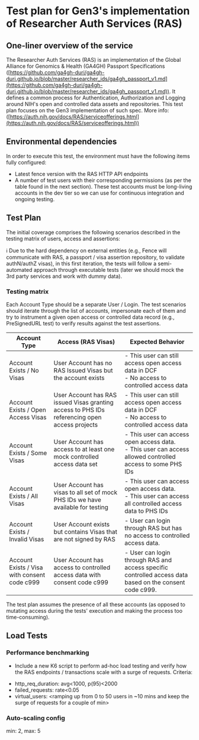 # Test plan for Gen3's implementation of Researcher Auth Services (RAS)

## One-liner overview of the service
The Researcher Auth Services (RAS) is an implementation of the Global Alliance for Genomics & Health (GA4GH) Passport Specifications ([https://github.com/ga4gh-duri/ga4gh-duri.github.io/blob/master/researcher_ids/ga4gh_passport_v1.md](https://github.com/ga4gh-duri/ga4gh-duri.github.io/blob/master/researcher_ids/ga4gh_passport_v1.md)). It defines a common process for Authentication, Authorization and Logging around NIH's open and controlled data assets and repositories. This test plan focuses on the Gen3 implementation of such spec.
More info:  ([https://auth.nih.gov/docs/RAS/serviceofferings.html](https://auth.nih.gov/docs/RAS/serviceofferings.html))

## Environmental dependencies
In order to execute this test, the environment must have the following items fully configured:
- Latest fence version with the RAS HTTP API endpoints
- A number of test users with their corresponding permissions (as per the table found in the next section). These test accounts must be long-living accounts in the dev tier so we can use for continuous integration and ongoing testing.

## Test Plan

The initial coverage comprises the following scenarios described in the testing matrix of users, access and assertions:

:information_source: Due to the hard dependency on external entities (e.g., Fence will communicate with RAS, a passport / visa assertion repository, to validate authN/authZ visas), in this first iteration, the tests will follow a semi-automated approach through executable tests (later we should mock the 3rd party services and work with dummy data).

### Testing matrix

Each Account Type should be a separate User / Login.
The test scenarios should iterate through the list of accounts, impersonate each of them and try to instrument a given open access or controlled data record (e.g., PreSignedURL test) to verify results against the test assertions.

| Account Type                       | Access (RAS Visas)                                                                            | Expected Behavior                                                                                            |
| ---------------------------------- | --------------------------------------------------------------------------------------------- | ------------------------------------------------------------------------------------------------------------ |
| Account Exists / No Visas          | User Account has no RAS Issued Visas but the account exists                                   | - This user can still access open access data in DCF<br>- No access to controlled access data                |
| Account Exists / Open Access Visas | User Account has RAS issued Visas granting access to PHS IDs referencing open access projects | - This user can still access open access data in DCF<br>- No access to controlled access data                |
| Account Exists / Some Visas        | User Account has access to at least one mock controlled access data set                       | - This user can access open access data.<br>- This user can access allowed controlled access to some PHS IDs |
| Account Exists / All Visas         | User Account has visas to all set of mock PHS IDs we have available for testing               | - This user can access open access data.<br>- This user can access all controlled access data to PHS IDs     |
| Account Exists / Invalid Visas     | User Account exists but contains Visas that are not signed by RAS                             | - User can login through RAS but has no access to controlled access data.                                    |
| Account Exists / Visa with consent code c999 | User Account has access to controlled access data with consent code c999 | - User can login through RAS and access specific controlled access data based on the consent code c999.                                    |

The test plan assumes the presence of all these accounts (as opposed to mutating access during the tests' execution and making the process too time-consuming).

## Load Tests
### Performance benchmarking
- Include a new K6 script to perform ad-hoc load testing and verify how the RAS endpoints / transactions scale with a surge of requests. Criteria:
*   http_req_duration: avg<1000, p(95)<2000
*   failed_requests: rate<0.05
*   virtual_users: <ramping up from 0 to 50 users in ~10 mins and keep the surge of requests for a couple of min>
### Auto-scaling config
min: 2, max: 5

